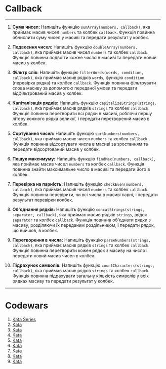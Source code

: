 # Callback

---

1. **Сума чисел:** Напишіть функцію `sumArray(numbers, callback)`, яка приймає
   масив чисел `numbers` та колбек `callback`. Функція повинна обчислити суму
   чисел у масиві та передати результат у колбек.

2. **Подвоєння чисел:** Напишіть функцію `doubleArray(numbers, callback)`, яка
   приймає масив чисел `numbers` та колбек `callback`. Функція повинна подвоїти
   кожне число в масиві та передати новий масив у колбек.

3. **Фільтр слів:** Напишіть функцію `filterWords(words, condition, callback)`,
   яка приймає масив рядків `words`, функцію `condition` (перевірка рядка) та
   колбек `callback`. Функція повинна фільтрувати слова масиву за допомогою
   переданої умови та передати відфільтрований масив у колбек.

4. **Капіталізація рядків:** Напишіть функцію
   `capitalizeStrings(strings, callback)`, яка приймає масив рядків `strings` та
   колбек `callback`. Функція повинна перетворити всі рядки в масиві, роблячи
   першу літеру кожного рядка великої, і передати перетворений масив в колбек.

5. **Сортування чисел:** Напишіть функцію `sortNumbers(numbers, callback)`, яка
   приймає масив чисел `numbers` та колбек `callback`. Функція повинна
   відсортувати числа в масиві за зростанням та передати відсортований масив у
   колбек.

6. **Пошук максимуму:** Напишіть функцію `findMax(numbers, callback)`, яка
   приймає масив чисел `numbers` та колбек `callback`. Функція повинна знайти
   максимальне число в масиві та передати його в колбек.

7. **Перевірка на парність:** Напишіть функцію `checkEven(numbers, callback)`,
   яка приймає масив чисел `numbers` та колбек `callback`. Функція повинна
   перевірити, чи всі числа в масиві парні, і передати результат перевірки
   колбек.

8. **Об'єднання рядків:** Напишіть функцію
   `concatStrings(strings, separator, callback)`, яка приймає масив рядків
   `strings`, рядок `separator` та колбек `callback`. Функція повинна об'єднати
   рядки з масиву, розділяючи їх переданим роздільником, і передати рядок, що
   вийшов, в колбек.

9. **Перетворення в числа:** Напишіть функцію `parseNumbers(strings, callback)`,
   яка приймає масив рядків `strings` та колбек `callback`. Функція повинна
   перетворити кожен рядок з масиву на число і передати новий масив чисел в
   колбек.

10. **Підрахунок символів:** Напишіть функцію
    `countCharacters(strings, callback)`, яка приймає масив рядків `strings` та
    колбек `callback`. Функція повинна підрахувати загальну кількість символів у
    всіх рядках масиву та передати результат у колбек.

---

# Codewars

1. [Kata Series](https://www.codewars.com/kata/572ab0cfa3af384df7000ff8)
1. [Kata](https://www.codewars.com/kata/55a1528cca4a6d4c5a0000e3/train/javascript)
1. [Kata](https://www.codewars.com/kata/5983cba828b2f1fd55000114)
1. [Kata](https://www.codewars.com/kata/5848565e273af816fb000449)
1. [Kata](https://www.codewars.com/kata/581e014b55f2c52bb00000f8)
1. [Kata](https://www.codewars.com/kata/59df2f8f08c6cec835000012)
1. [Kata](https://www.codewars.com/kata/5514e5b77e6b2f38e0000ca9)
1. [Kata](https://www.codewars.com/kata/5783ef69202c0ee4cb000265)
1. [Kata](https://www.codewars.com/kata/60cc93db4ab0ae0026761232)
